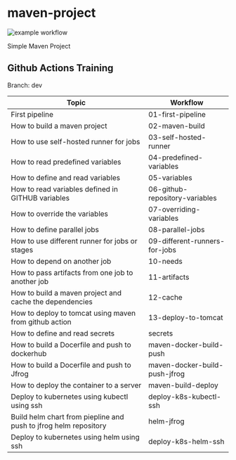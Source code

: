 # maven-project

![example workflow](https://github.com/vigneshsweekaran/hello-world-github-actions/actions/workflows/11-artifacts.yml/badge.svg)

Simple Maven Project

## Github Actions Training
Branch: dev

Topic|Workflow|
|----|-----|
|First pipeline|01-first-pipeline|
|How to build a maven project|02-maven-build|
|How to use self-hosted runner for jobs|03-self-hosted-runner|
|How to read predefined variables|04-predefined-variables|
|How to define and read variables|05-variables|
|How to read variables defined in GITHUB variables|06-github-repository-variables|
|How to override the variables|07-overriding-variables|
|How to define parallel jobs|08-parallel-jobs|
|How to use different runner for jobs or stages|09-different-runners-for-jobs|
|How to depend on another job|10-needs|
|How to pass artifacts from one job to another job|11-artifacts|
|How to build a maven project and cache the dependencies|12-cache|
|How to deploy to tomcat using maven from github action|13-deploy-to-tomcat|
|How to define and read secrets|secrets|
|How to build a Docerfile and push to dockerhub|maven-docker-build-push|
|How to build a Docerfile and push to Jfrog|maven-docker-build-push-jfrog|
|How to deploy the container to a server|maven-build-deploy|
|Deploy to kubernetes using kubectl using ssh|deploy-k8s-kubectl-ssh|
|Build helm chart from piepline and push to jfrog helm repository|helm-jfrog|
|Deploy to kubernetes using helm using ssh|deploy-k8s-helm-ssh|
